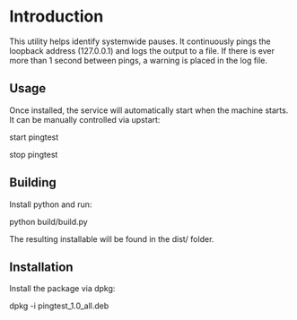 # Introduction

This utility helps identify systemwide pauses. It continuously pings the loopback address (127.0.0.1) and logs the output to a file. If there is ever more than 1 second between pings, a warning is placed in the log file.

## Usage

Once installed, the service will automatically start when the machine starts. It can be manually controlled via upstart:

 start pingtest

 stop pingtest


## Building

Install python and run:

 python build/build.py

The resulting installable will be found in the dist/ folder.


## Installation

Install the package via dpkg:

 dpkg -i pingtest_1.0_all.deb

